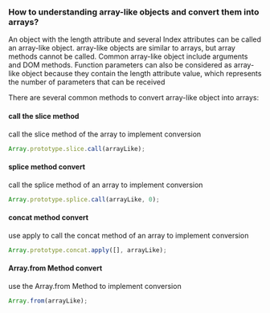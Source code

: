 ### How to understanding array-like objects and convert them into arrays?

An object with the length attribute and several Index attributes can be called an array-like object. array-like objects are similar to arrays, but array methods cannot be called.
Common array-like object include arguments and DOM methods. Function parameters can also be considered as array-like object because they contain the length attribute value, which represents the number of parameters that can be received

There are several common methods to convert array-like object into arrays: 

#### call the slice method

call the slice method of the array to implement conversion

```js
Array.prototype.slice.call(arrayLike);
```

#### splice method convert

call the splice method of an array to implement conversion
```js
Array.prototype.splice.call(arrayLike, 0);
```

#### concat method convert

use apply to call the concat method of an array to implement conversion
```js
Array.prototype.concat.apply([], arrayLike);
```

####  Array.from Method convert

use the Array.from Method to implement conversion
```js
Array.from(arrayLike);
```
